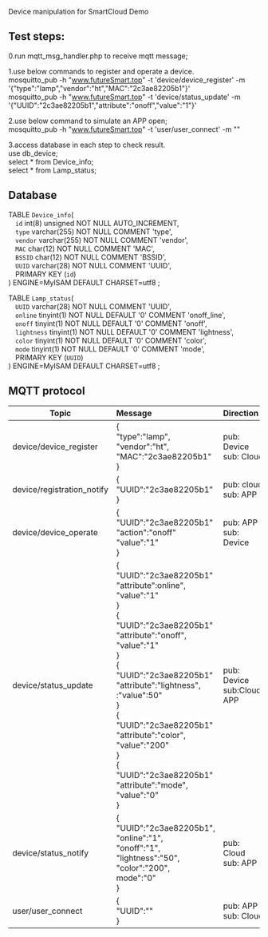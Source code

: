 Device manipulation for SmartCloud Demo

## Test steps:
0.run mqtt_msg_handler.php to receive mqtt message;  

1.use below commands to register and operate a device.  
mosquitto_pub -h "www.futureSmart.top" -t 'device/device_register' -m '{"type":"lamp","vendor":"ht","MAC":"2c3ae82205b1"}'  
mosquitto_pub -h "www.futureSmart.top" -t 'device/status_update' -m '{"UUID":"2c3ae82205b1","attribute":"onoff","value":"1"}'

2.use below command to simulate an APP open;  
mosquitto_pub -h "www.futureSmart.top" -t 'user/user_connect' -m ""

3.access database in each step to check result.  
use db_device;  
select * from Device_info;  
select * from Lamp_status;

## Database
TABLE `Device_info`(<br>
&emsp;`id` int(8) unsigned NOT NULL AUTO_INCREMENT,<br>
&emsp;`type` varchar(255) NOT NULL COMMENT 'type',<br>
&emsp;`vendor` varchar(255) NOT NULL COMMENT 'vendor',<br>
&emsp;`MAC` char(12) NOT NULL COMMENT 'MAC',<br>
&emsp;`BSSID` char(12) NOT NULL COMMENT 'BSSID',<br>
&emsp;`UUID` varchar(28) NOT NULL COMMENT 'UUID',<br>
&emsp;PRIMARY KEY (`id`)<br>
) ENGINE=MyISAM  DEFAULT CHARSET=utf8 ;

TABLE `Lamp_status`(<br>
&emsp;`UUID` varchar(28) NOT NULL COMMENT 'UUID',<br>
&emsp;`online` tinyint(1) NOT NULL DEFAULT '0' COMMENT 'onoff_line',<br>
&emsp;`onoff` tinyint(1) NOT NULL DEFAULT '0' COMMENT 'onoff',<br>
&emsp;`lightness` tinyint(1) NOT NULL DEFAULT '0' COMMENT 'lightness',<br>
&emsp;`color` tinyint(1) NOT NULL DEFAULT '0' COMMENT 'color',<br>
&emsp;`mode` tinyint(1) NOT NULL DEFAULT '0' COMMENT 'mode',<br>
&emsp;PRIMARY KEY (`UUID`)<br>
) ENGINE=MyISAM  DEFAULT CHARSET=utf8 ;

## MQTT protocol
| Topic | Message | Direction | Note 
| - | :- | :- | - 
| device/device_register |{<br>"type":"lamp",<br>"vendor":"ht",<br>"MAC":"2c3ae82205b1"<br>}| pub: Device <br> sub: Cloud | esp8266 payload length limit
| device/registration_notify | {<br>"UUID":"2c3ae82205b1"<br>} | pub: cloud <br> sub: APP | UUID use MAC for now
| device/device_operate | {<br>"UUID":"2c3ae82205b1"<br>"action":"onoff"<br>"value":"1"<br>} | pub: APP <br> sub: Device |
| device/status_update | {<br>"UUID":"2c3ae82205b1"<br>"attribute":online",<br>"value":"1"<br>}<br>{<br>"UUID":"2c3ae82205b1"<br>"attribute":"onoff",<br>"value":"1"<br>}<br>{<br>"UUID":"2c3ae82205b1"<br>"attribute":"lightness",<br>:"value":50"<br>} <br> {<br>"UUID":"2c3ae82205b1"<br>"attribute":"color",<br>"value":"200"<br>} <br> {<br>"UUID":"2c3ae82205b1"<br>"attribute":"mode",<br>"value":"0"<br>} | pub: Device <br> sub:Cloud, APP | after device execute operation or device online
| device/status_notify | {<br>"UUID":"2c3ae82205b1",<br>"online":"1",<br>"onoff":"1",<br>"lightness":"50", <br> "color":"200", <br> mode":"0"<br>}  | pub: Cloud <br> sub: APP | notify all devices one by one after APP open
| user/user_connect | {<br> "UUID":""<br>} | pub: APP <br> sub: Cloud | when APP open

